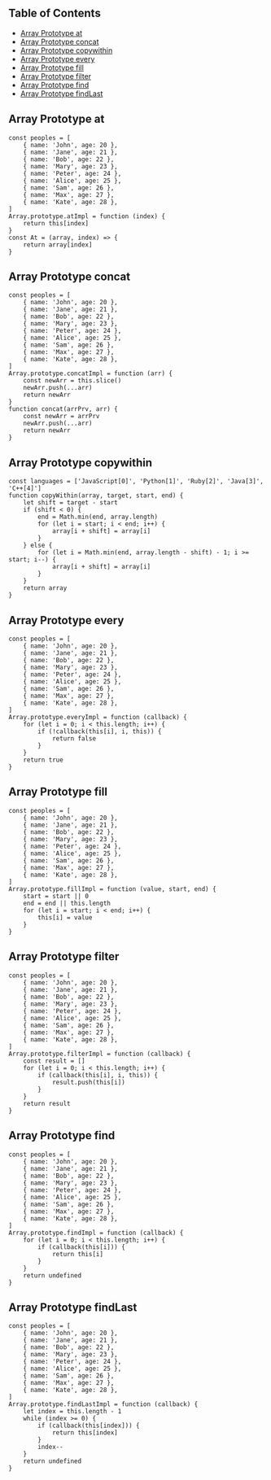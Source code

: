 ## Table of Contents
  - [Array Prototype at](#array-prototype-at)
  - [Array Prototype concat](#array-prototype-concat)
  - [Array Prototype copywithin](#array-prototype-copywithin)
  - [Array Prototype every](#array-prototype-every)
  - [Array Prototype fill](#array-prototype-fill)
  - [Array Prototype filter](#array-prototype-filter)
  - [Array Prototype find](#array-prototype-find)
  - [Array Prototype findLast](#array-prototype-findLast)
## Array Prototype at
```
const peoples = [
	{ name: 'John', age: 20 },
	{ name: 'Jane', age: 21 },
	{ name: 'Bob', age: 22 },
	{ name: 'Mary', age: 23 },
	{ name: 'Peter', age: 24 },
	{ name: 'Alice', age: 25 },
	{ name: 'Sam', age: 26 },
	{ name: 'Max', age: 27 },
	{ name: 'Kate', age: 28 },
]
Array.prototype.atImpl = function (index) {
	return this[index]
}
const At = (array, index) => {
	return array[index]
}
```
## Array Prototype concat
```
const peoples = [
	{ name: 'John', age: 20 },
	{ name: 'Jane', age: 21 },
	{ name: 'Bob', age: 22 },
	{ name: 'Mary', age: 23 },
	{ name: 'Peter', age: 24 },
	{ name: 'Alice', age: 25 },
	{ name: 'Sam', age: 26 },
	{ name: 'Max', age: 27 },
	{ name: 'Kate', age: 28 },
]
Array.prototype.concatImpl = function (arr) {
	const newArr = this.slice()
	newArr.push(...arr)
	return newArr
}
function concat(arrPrv, arr) {
	const newArr = arrPrv
	newArr.push(...arr)
	return newArr
}
```
## Array Prototype copywithin
```
const languages = ['JavaScript[0]', 'Python[1]', 'Ruby[2]', 'Java[3]', 'C++[4]']
function copyWithin(array, target, start, end) {
	let shift = target - start
	if (shift < 0) {
		end = Math.min(end, array.length)
		for (let i = start; i < end; i++) {
			array[i + shift] = array[i]
		}
	} else {
		for (let i = Math.min(end, array.length - shift) - 1; i >= start; i--) {
			array[i + shift] = array[i]
		}
	}
	return array
}
```
## Array Prototype every
```
const peoples = [
	{ name: 'John', age: 20 },
	{ name: 'Jane', age: 21 },
	{ name: 'Bob', age: 22 },
	{ name: 'Mary', age: 23 },
	{ name: 'Peter', age: 24 },
	{ name: 'Alice', age: 25 },
	{ name: 'Sam', age: 26 },
	{ name: 'Max', age: 27 },
	{ name: 'Kate', age: 28 },
]
Array.prototype.everyImpl = function (callback) {
	for (let i = 0; i < this.length; i++) {
		if (!callback(this[i], i, this)) {
			return false
		}
	}
	return true
}
```
## Array Prototype fill
```
const peoples = [
	{ name: 'John', age: 20 },
	{ name: 'Jane', age: 21 },
	{ name: 'Bob', age: 22 },
	{ name: 'Mary', age: 23 },
	{ name: 'Peter', age: 24 },
	{ name: 'Alice', age: 25 },
	{ name: 'Sam', age: 26 },
	{ name: 'Max', age: 27 },
	{ name: 'Kate', age: 28 },
]
Array.prototype.fillImpl = function (value, start, end) {
	start = start || 0
	end = end || this.length
	for (let i = start; i < end; i++) {
		this[i] = value
	}
}
```
## Array Prototype filter
```
const peoples = [
	{ name: 'John', age: 20 },
	{ name: 'Jane', age: 21 },
	{ name: 'Bob', age: 22 },
	{ name: 'Mary', age: 23 },
	{ name: 'Peter', age: 24 },
	{ name: 'Alice', age: 25 },
	{ name: 'Sam', age: 26 },
	{ name: 'Max', age: 27 },
	{ name: 'Kate', age: 28 },
]
Array.prototype.filterImpl = function (callback) {
	const result = []
	for (let i = 0; i < this.length; i++) {
		if (callback(this[i], i, this)) {
			result.push(this[i])
		}
	}
	return result
}
```
## Array Prototype find
```
const peoples = [
	{ name: 'John', age: 20 },
	{ name: 'Jane', age: 21 },
	{ name: 'Bob', age: 22 },
	{ name: 'Mary', age: 23 },
	{ name: 'Peter', age: 24 },
	{ name: 'Alice', age: 25 },
	{ name: 'Sam', age: 26 },
	{ name: 'Max', age: 27 },
	{ name: 'Kate', age: 28 },
]
Array.prototype.findImpl = function (callback) {
	for (let i = 0; i < this.length; i++) {
		if (callback(this[i])) {
			return this[i]
		}
	}
	return undefined
}
```
## Array Prototype findLast
```
const peoples = [
	{ name: 'John', age: 20 },
	{ name: 'Jane', age: 21 },
	{ name: 'Bob', age: 22 },
	{ name: 'Mary', age: 23 },
	{ name: 'Peter', age: 24 },
	{ name: 'Alice', age: 25 },
	{ name: 'Sam', age: 26 },
	{ name: 'Max', age: 27 },
	{ name: 'Kate', age: 28 },
]
Array.prototype.findLastImpl = function (callback) {
	let index = this.length - 1
	while (index >= 0) {
		if (callback(this[index])) {
			return this[index]
		}
		index--
	}
	return undefined
}

```